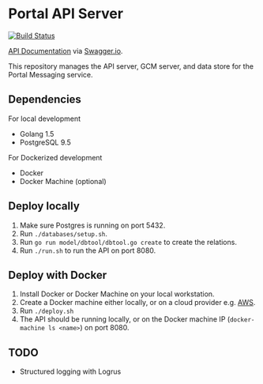Portal API Server
==

[![Build Status](http://52.89.157.164/api/badges/danfang/portal-server/status.svg)](http://52.89.157.164/danfang/portal-server)

[API Documentation](http://52.89.157.164:8000/) via [Swagger.io](http://swagger.io).

This repository manages the API server, GCM server, and data store for the Portal Messaging service.

## Dependencies

For local development

- Golang 1.5
- PostgreSQL 9.5

For Dockerized development

- Docker
- Docker Machine (optional)

## Deploy locally

1. Make sure Postgres is running on port 5432.
2. Run `./databases/setup.sh`.
3. Run `go run model/dbtool/dbtool.go create` to create the relations.
4. Run `./run.sh` to run the API on port 8080.

## Deploy with Docker

1. Install Docker or Docker Machine on your local workstation.
2. Create a Docker machine either locally, or on a cloud provider e.g. [AWS](https://docs.docker.com/machine/drivers/aws/).
3. Run `./deploy.sh`
4. The API should be running locally, or on the Docker machine IP (`docker-machine ls <name>`) on port 8080.

## TODO

- Structured logging with Logrus
